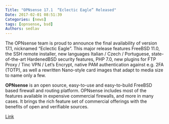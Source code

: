 ```yaml
---
Title: "OPNsense 17.1  “Eclectic Eagle” Released"
Date: 2017-02-01 08:51:39
Categories: [news]
tags: [opnsense, bsd]
Authors: sedlav
---
```


The OPNsense team is proud to announce the final availability of version 17.1, nicknamed “Eclectic Eagle”. This major release features FreeBSD 11.0, the SSH remote installer, new languages Italian / Czech / Portuguese, state-of-the-art HardenedBSD security features, PHP 7.0, new plugins for FTP Proxy / Tinc VPN / Let’s Encrypt, native PAM authentication against e.g. 2FA (TOTP), as well a rewritten Nano-style card images that adapt to media size to name only a few.

**OPNsense** is an open source, easy-to-use and easy-to-build FreeBSD based firewall and routing platform. OPNsense includes most of the features available in expensive commercial firewalls, and more in many cases. It brings the rich feature set of commercial offerings with the benefits of open and verifiable sources.

[Link](https://opnsense.org/opnsense-17-1-released/)

